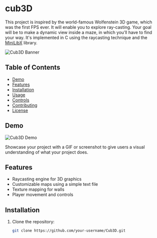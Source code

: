 # cub3D
This project is inspired by the world-famous Wolfenstein 3D game, which was the first FPS ever. It will enable you to explore ray-casting. Your goal will be to make a dynamic view inside a maze, in which you’ll have to find your way. It's implemented in C using the raycasting technique and the [MiniLibX](https://github.com/codam-coding-college/MLX42) library.

![Cub3D Banner](https://i.postimg.cc/W3vSvvBL/CUB3-D-website-logo.png)

## Table of Contents

- [Demo](#demo)
- [Features](#features)
- [Installation](#installation)
- [Usage](#usage)
- [Controls](#controls)
- [Contributing](#contributing)
- [License](#license)

## Demo

![Cub3D Demo](https://i.postimg.cc/fThmLCyZ/Screen-Shot-2023-12-13-at-9-52-48-PM.png)

Showcase your project with a GIF or screenshot to give users a visual understanding of what your project does.

## Features

- Raycasting engine for 3D graphics
- Customizable maps using a simple text file
- Texture mapping for walls
- Player movement and controls

## Installation

1. Clone the repository:

   ```bash
   git clone https://github.com/your-username/Cub3D.git




